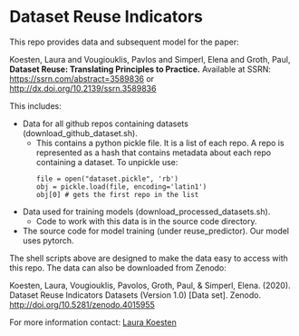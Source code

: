 # Dataset Reuse Indicators

This repo provides data and subsequent model for the paper: 

Koesten, Laura and Vougiouklis, Pavlos and Simperl, Elena and Groth, Paul, **Dataset Reuse: Translating Principles to Practice.** Available at SSRN: https://ssrn.com/abstract=3589836 or http://dx.doi.org/10.2139/ssrn.3589836

This includes:

* Data for all github repos containing datasets (download_github_dataset.sh).
    * This contains a python pickle file. It is a list of each repo. A repo is represented as a hash that contains metadata about each repo containing a dataset. To unpickle use:
        ```
        file = open("dataset.pickle", 'rb')
        obj = pickle.load(file, encoding='latin1')
        obj[0] # gets the first repo in the list
        ``` 
* Data used for training models (download_processed_datasets.sh).
    * Code to work with this data is in the source code directory.
* The source code for model training (under reuse_predictor). Our model uses pytorch.

The shell scripts above are designed to make the data easy to access with this repo. The data can also be downloaded from Zenodo:

Koesten, Laura, Vougiouklis, Pavolos, Groth, Paul, & Simperl, Elena. (2020). Dataset Reuse Indicators Datasets (Version 1.0) [Data set]. Zenodo. http://doi.org/10.5281/zenodo.4015955

For more information contact: [Laura Koesten](https://laurakoesten.github.io)
